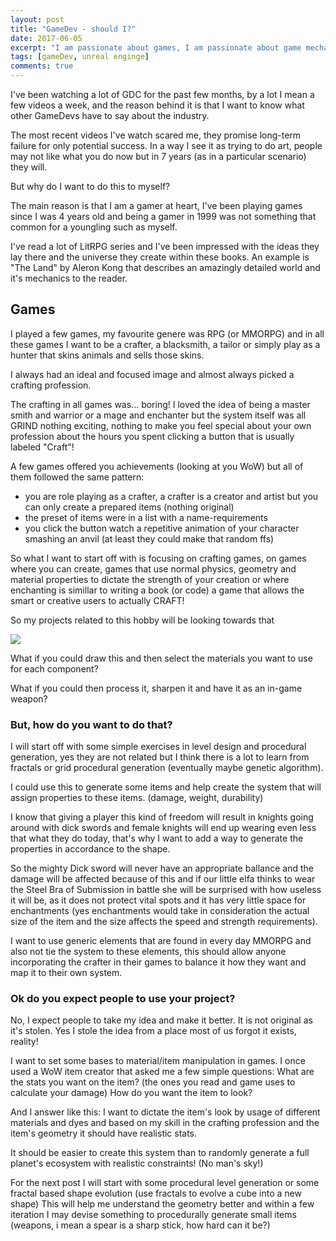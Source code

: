 ```yaml
---
layout: post
title: "GameDev - should I?"
date: 2017-06-05
excerpt: "I am passionate about games, I am passionate about game mechanics and I want to be a GameDev hobbist"
tags: [gameDev, unreal enginge]
comments: true
---
```


I've been watching a lot of GDC for the past few months, by a lot I mean a few videos a week, and the reason behind
it is that I want to know what other GameDevs have to say about the industry.

The most recent videos I've watch scared me, they promise long-term failure for only potential success. In a way I 
see it as trying to do art, people may not like what you do now but in 7 years (as in a particular scenario) they will.

But why do I want to do this to myself?

The main reason is that I am a gamer at heart, I've been playing games since I was 4 years old and being a gamer in 1999 
was not something that common for a youngling such as myself.

I've read a lot of LitRPG series and I've been impressed with the ideas they lay there and the universe they create within
these books. An example is "The Land" by Aleron Kong that describes an amazingly detailed world and it's mechanics to
the reader.

## Games

I played a few games, my favourite genere was RPG (or MMORPG) and in all these games I want to be a crafter, a blacksmith,
a tailor or simply play as a hunter that skins animals and sells those skins.

I always had an ideal and focused image and almost always picked a crafting profession.

The crafting in all games was... boring! I loved the idea of being a master smith and warrior or a mage and enchanter but 
the system itself was all GRIND nothing exciting, nothing to make you feel special about your own profession about the 
hours you spent clicking a button that is usually labeled "Craft"!

A few games offered you achievements (looking at you WoW) but all of them followed the same pattern:
- you are role playing as a crafter, a crafter is a creator and artist but you can only create a prepared items (nothing original)
- the preset of items were in a list with a name-requirements
- you click the button watch a repetitive animation of your character smashing an anvil (at least they could make that random ffs)

So what I want to start off with is focusing on crafting games, on games where you can create, games that use normal
physics, geometry and material properties to dictate the strength of your creation or where enchanting is simillar to 
writing a book (or code) a game that allows the smart or creative users to actually CRAFT!

So my projects related to this hobby will be looking towards that

<img src="https://s-media-cache-ak0.pinimg.com/originals/de/07/4d/de074df27d1f9eeaf13f74430a708f2d.jpg">

What if you could draw this and then select the materials you want to use for each component?

What if you could then process it, sharpen it and have it as an in-game weapon?

### But, how do you want to do that?

I will start off with some simple exercises in level design and procedural generation, yes they are not related but I think
there is a lot to learn from fractals or grid procedural generation (eventually maybe genetic algorithm).

I could use this to generate some items and help create the system that will assign properties to these items.
(damage, weight, durability)

I know that giving a player this kind of freedom will result in knights going around with dick swords and female 
knights will end up wearing even less that what they do today, that's why I want to add a way to generate the properties
in accordance to the shape.

So the mighty Dick sword will never have an appropriate ballance and the damage will be affected because of this and if
our little elfa thinks to wear the Steel Bra of Submission in battle she will be surprised with how useless it will be, 
as it does not protect vital spots and it has very little space for enchantments (yes enchantments would take in consideration
the actual size of the item and the size affects the speed and strength requirements).

I want to use generic elements that are found in every day MMORPG and also not tie the system to these elements, this 
should allow anyone incorporating the crafter in their games to balance it how they want and map it to their own system.

### Ok do you expect people to use your project?

No, I expect people to take my idea and make it better. It is not original as it's stolen. Yes I stole the idea from a 
place most of us forgot it exists, reality! 

I want to set some bases to material/item manipulation in games.
I once used a WoW item creator that asked me a few simple questions:
What are the stats you want on the item? (the ones you read and game uses to calculate your damage)
How do you want the item to look?

And I answer like this:
I want to dictate the item's look by usage of different materials and dyes and based on my skill in the 
crafting profession and the item's geometry it should have realistic stats.

It should be easier to create this system than to randomly generate a full planet's ecosystem with realistic constraints!
(No man's sky!)

For the next post I will start with some procedural level generation or some fractal based shape evolution (use fractals to evolve a cube into a new shape)
This will help me understand the geometry better and within a few iteration I may devise something to procedurally 
generate small items (weapons, i mean a spear is a sharp stick, how hard can it be?)